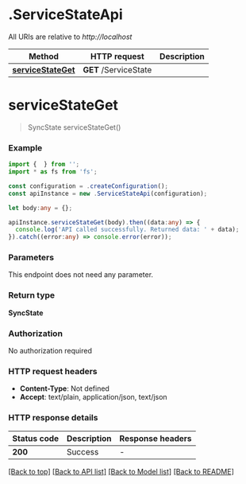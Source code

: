 # .ServiceStateApi

All URIs are relative to *http://localhost*

Method | HTTP request | Description
------------- | ------------- | -------------
[**serviceStateGet**](ServiceStateApi.md#serviceStateGet) | **GET** /ServiceState | 


# **serviceStateGet**
> SyncState serviceStateGet()


### Example


```typescript
import {  } from '';
import * as fs from 'fs';

const configuration = .createConfiguration();
const apiInstance = new .ServiceStateApi(configuration);

let body:any = {};

apiInstance.serviceStateGet(body).then((data:any) => {
  console.log('API called successfully. Returned data: ' + data);
}).catch((error:any) => console.error(error));
```


### Parameters
This endpoint does not need any parameter.


### Return type

**SyncState**

### Authorization

No authorization required

### HTTP request headers

 - **Content-Type**: Not defined
 - **Accept**: text/plain, application/json, text/json


### HTTP response details
| Status code | Description | Response headers |
|-------------|-------------|------------------|
**200** | Success |  -  |

[[Back to top]](#) [[Back to API list]](README.md#documentation-for-api-endpoints) [[Back to Model list]](README.md#documentation-for-models) [[Back to README]](README.md)



